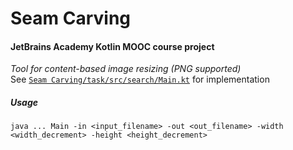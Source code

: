 # Seam Carving

#### JetBrains Academy Kotlin MOOC course project

_Tool for content-based image resizing (PNG supported)_\
See [`Seam Carving/task/src/search/Main.kt`](https://github.com/olegfafurin/seam-carving/blob/master/Seam%20Carving/task/src/seamcarving/Main.kt) for implementation

##### Usage
`java ... Main -in <input_filename> -out <out_filename> -width <width_decrement> -height <height_decrement>`